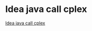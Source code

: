 # Idea java call cplex
[Idea java call cplex](https://aiwithcloud.com/2022/09/15/idea_java_call_cplex/)
